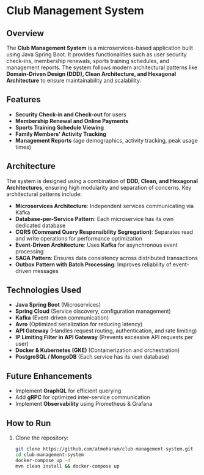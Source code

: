 # Club Management System  

## Overview  
The **Club Management System** is a microservices-based application built using Java Spring Boot. It provides functionalities such as user security check-ins, membership renewals, sports training schedules, and management reports. The system follows modern architectural patterns like **Domain-Driven Design (DDD), Clean Architecture, and Hexagonal Architecture** to ensure maintainability and scalability.  

## Features  
- **Security Check-in and Check-out** for users  
- **Membership Renewal and Online Payments**  
- **Sports Training Schedule Viewing**  
- **Family Members’ Activity Tracking**  
- **Management Reports** (age demographics, activity tracking, peak usage times)  

## Architecture  
The system is designed using a combination of **DDD, Clean, and Hexagonal Architectures**, ensuring high modularity and separation of concerns. Key architectural patterns include:  

- **Microservices Architecture**: Independent services communicating via Kafka  
- **Database-per-Service Pattern**: Each microservice has its own dedicated database  
- **CQRS (Command Query Responsibility Segregation)**: Separates read and write operations for performance optimization  
- **Event-Driven Architecture**: Uses **Kafka** for asynchronous event processing  
- **SAGA Pattern**: Ensures data consistency across distributed transactions  
- **Outbox Pattern with Batch Processing**: Improves reliability of event-driven messages  

## Technologies Used  
- **Java Spring Boot** (Microservices)  
- **Spring Cloud** (Service discovery, configuration management)  
- **Kafka** (Event-driven communication)  
- **Avro** (Optimized serialization for reducing latency)  
- **API Gateway** (Handles request routing, authentication, and rate limiting)  
- **IP Limiting Filter in API Gateway** (Prevents excessive API requests per user)  
- **Docker & Kubernetes (GKE)** (Containerization and orchestration)  
- **PostgreSQL / MongoDB** (Each service has its own database)  

## Future Enhancements  
- Implement **GraphQL** for efficient querying  
- Add **gRPC** for optimized inter-service communication  
- Implement **Observability** using Prometheus & Grafana  

## How to Run  
1. Clone the repository:  
   ```sh
   git clone https://github.com/atmoharam/club-management-system.git  
   cd club-management-system
   docker-compose up -d
   mvn clean install && docker-compose up
